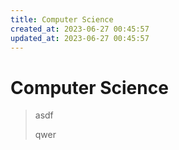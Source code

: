 ```yaml
---
title: Computer Science
created_at: 2023-06-27 00:45:57
updated_at: 2023-06-27 00:45:57
---
```


# Computer Science

> asdf
> 
> qwer